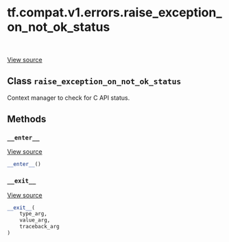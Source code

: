 <div itemscope itemtype="http://developers.google.com/ReferenceObject">
<meta itemprop="name" content="tf.compat.v1.errors.raise_exception_on_not_ok_status" />
<meta itemprop="path" content="Stable" />
<meta itemprop="property" content="__enter__"/>
<meta itemprop="property" content="__exit__"/>
</div>

# tf.compat.v1.errors.raise_exception_on_not_ok_status

<!-- Insert buttons and diff -->

<table class="tfo-notebook-buttons tfo-api" align="left">
</table>

<a target="_blank" href="/code/stable/tensorflow/python/framework/errors_impl.py">View source</a>



## Class `raise_exception_on_not_ok_status`

Context manager to check for C API status.



<!-- Placeholder for "Used in" -->


## Methods

<h3 id="__enter__"><code>__enter__</code></h3>

<a target="_blank" href="/code/stable/tensorflow/python/framework/errors_impl.py">View source</a>

``` python
__enter__()
```




<h3 id="__exit__"><code>__exit__</code></h3>

<a target="_blank" href="/code/stable/tensorflow/python/framework/errors_impl.py">View source</a>

``` python
__exit__(
    type_arg,
    value_arg,
    traceback_arg
)
```









